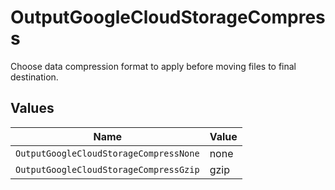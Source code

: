 # OutputGoogleCloudStorageCompress

Choose data compression format to apply before moving files to final destination.


## Values

| Name                                   | Value                                  |
| -------------------------------------- | -------------------------------------- |
| `OutputGoogleCloudStorageCompressNone` | none                                   |
| `OutputGoogleCloudStorageCompressGzip` | gzip                                   |